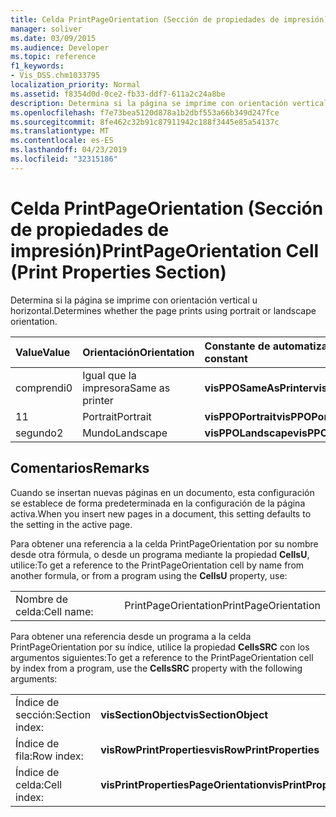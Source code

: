 ```yaml
---
title: Celda PrintPageOrientation (Sección de propiedades de impresión)
manager: soliver
ms.date: 03/09/2015
ms.audience: Developer
ms.topic: reference
f1_keywords:
- Vis_DSS.chm1033795
localization_priority: Normal
ms.assetid: f8354d0d-0ce2-fb33-ddf7-611a2c24a8be
description: Determina si la página se imprime con orientación vertical u horizontal.
ms.openlocfilehash: f7e73bea5120d878a1b2dbf553a66b349d247fce
ms.sourcegitcommit: 8fe462c32b91c87911942c188f3445e85a54137c
ms.translationtype: MT
ms.contentlocale: es-ES
ms.lasthandoff: 04/23/2019
ms.locfileid: "32315186"
---
```

# <a name="printpageorientation-cell-print-properties-section"></a><span data-ttu-id="d88df-103">Celda PrintPageOrientation (Sección de propiedades de impresión)</span><span class="sxs-lookup"><span data-stu-id="d88df-103">PrintPageOrientation Cell (Print Properties Section)</span></span>

<span data-ttu-id="d88df-104">Determina si la página se imprime con orientación vertical u horizontal.</span><span class="sxs-lookup"><span data-stu-id="d88df-104">Determines whether the page prints using portrait or landscape orientation.</span></span>
  
|<span data-ttu-id="d88df-105">**Value**</span><span class="sxs-lookup"><span data-stu-id="d88df-105">**Value**</span></span>|<span data-ttu-id="d88df-106">**Orientación**</span><span class="sxs-lookup"><span data-stu-id="d88df-106">**Orientation**</span></span>|<span data-ttu-id="d88df-107">**Constante de automatización**</span><span class="sxs-lookup"><span data-stu-id="d88df-107">**Automation constant**</span></span>|
|:-----|:-----|:-----|
| <span data-ttu-id="d88df-108">comprendi</span><span class="sxs-lookup"><span data-stu-id="d88df-108">0</span></span>  <br/> | <span data-ttu-id="d88df-109">Igual que la impresora</span><span class="sxs-lookup"><span data-stu-id="d88df-109">Same as printer</span></span>  <br/> |<span data-ttu-id="d88df-110">**visPPOSameAsPrinter**</span><span class="sxs-lookup"><span data-stu-id="d88df-110">**visPPOSameAsPrinter**</span></span> <br/> |
| <span data-ttu-id="d88df-111">1</span><span class="sxs-lookup"><span data-stu-id="d88df-111">1</span></span>  <br/> | <span data-ttu-id="d88df-112">Portrait</span><span class="sxs-lookup"><span data-stu-id="d88df-112">Portrait</span></span>  <br/> |<span data-ttu-id="d88df-113">**visPPOPortrait**</span><span class="sxs-lookup"><span data-stu-id="d88df-113">**visPPOPortrait**</span></span> <br/> |
|<span data-ttu-id="d88df-114">segundo</span><span class="sxs-lookup"><span data-stu-id="d88df-114">2</span></span>  <br/> |<span data-ttu-id="d88df-115">Mundo</span><span class="sxs-lookup"><span data-stu-id="d88df-115">Landscape</span></span>  <br/> |<span data-ttu-id="d88df-116">**visPPOLandscape**</span><span class="sxs-lookup"><span data-stu-id="d88df-116">**visPPOLandscape**</span></span> <br/> |
   
## <a name="remarks"></a><span data-ttu-id="d88df-117">Comentarios</span><span class="sxs-lookup"><span data-stu-id="d88df-117">Remarks</span></span>

<span data-ttu-id="d88df-118">Cuando se insertan nuevas páginas en un documento, esta configuración se establece de forma predeterminada en la configuración de la página activa.</span><span class="sxs-lookup"><span data-stu-id="d88df-118">When you insert new pages in a document, this setting defaults to the setting in the active page.</span></span>
  
<span data-ttu-id="d88df-119">Para obtener una referencia a la celda PrintPageOrientation por su nombre desde otra fórmula, o desde un programa mediante la propiedad **CellsU**, utilice:</span><span class="sxs-lookup"><span data-stu-id="d88df-119">To get a reference to the PrintPageOrientation cell by name from another formula, or from a program using the **CellsU** property, use:</span></span> 
  
|||
|:-----|:-----|
| <span data-ttu-id="d88df-120">Nombre de celda:</span><span class="sxs-lookup"><span data-stu-id="d88df-120">Cell name:</span></span>  <br/> | <span data-ttu-id="d88df-121">PrintPageOrientation</span><span class="sxs-lookup"><span data-stu-id="d88df-121">PrintPageOrientation</span></span>  <br/> |
   
<span data-ttu-id="d88df-122">Para obtener una referencia desde un programa a la celda PrintPageOrientation por su índice, utilice la propiedad **CellsSRC** con los argumentos siguientes:</span><span class="sxs-lookup"><span data-stu-id="d88df-122">To get a reference to the PrintPageOrientation cell by index from a program, use the **CellsSRC** property with the following arguments:</span></span> 
  
|||
|:-----|:-----|
| <span data-ttu-id="d88df-123">Índice de sección:</span><span class="sxs-lookup"><span data-stu-id="d88df-123">Section index:</span></span>  <br/> |<span data-ttu-id="d88df-124">**visSectionObject**</span><span class="sxs-lookup"><span data-stu-id="d88df-124">**visSectionObject**</span></span> <br/> |
| <span data-ttu-id="d88df-125">Índice de fila:</span><span class="sxs-lookup"><span data-stu-id="d88df-125">Row index:</span></span>  <br/> |<span data-ttu-id="d88df-126">**visRowPrintProperties**</span><span class="sxs-lookup"><span data-stu-id="d88df-126">**visRowPrintProperties**</span></span> <br/> |
| <span data-ttu-id="d88df-127">Índice de celda:</span><span class="sxs-lookup"><span data-stu-id="d88df-127">Cell index:</span></span>  <br/> |<span data-ttu-id="d88df-128">**visPrintPropertiesPageOrientation**</span><span class="sxs-lookup"><span data-stu-id="d88df-128">**visPrintPropertiesPageOrientation**</span></span> <br/> |
   

